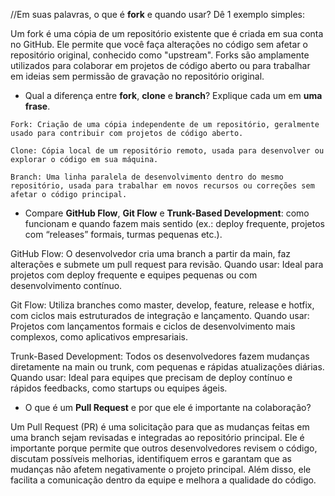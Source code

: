 
   //Em suas palavras, o que é **fork** e quando usar? Dê 1 exemplo simples: 

   Um fork é uma cópia de um repositório existente que é criada em sua conta no GitHub. Ele permite que você faça alterações no código sem afetar o repositório original, conhecido como "upstream". Forks são amplamente utilizados para colaborar em projetos de código aberto ou para trabalhar em ideias sem permissão de gravação no repositório original.
   


   - Qual a diferença entre **fork**, **clone** e **branch**? Explique cada um em **uma frase**.  

    Fork: Criação de uma cópia independente de um repositório, geralmente usado para contribuir com projetos de código aberto.

    Clone: Cópia local de um repositório remoto, usada para desenvolver ou explorar o código em sua máquina.

    Branch: Uma linha paralela de desenvolvimento dentro do mesmo repositório, usada para trabalhar em novos recursos ou correções sem afetar o código principal.



   - Compare **GitHub Flow**, **Git Flow** e **Trunk-Based Development**: como funcionam e quando fazem mais sentido (ex.: deploy frequente, projetos com “releases” formais, turmas pequenas etc.).  

   GitHub Flow:  O desenvolvedor cria uma branch a partir da main, faz alterações e submete um pull request para revisão.
    Quando usar: Ideal para projetos com deploy frequente e equipes pequenas ou com desenvolvimento contínuo.

   Git Flow:
    Utiliza branches como master, develop, feature, release e hotfix, com ciclos mais estruturados de integração e lançamento.
       Quando usar: Projetos com lançamentos formais e ciclos de desenvolvimento mais complexos, como aplicativos empresariais.

Trunk-Based Development:
    Todos os desenvolvedores fazem mudanças diretamente na main ou trunk, com pequenas e rápidas atualizações diárias.
        Quando usar: Ideal para equipes que precisam de deploy contínuo e rápidos feedbacks, como startups ou equipes ágeis.


   - O que é um **Pull Request** e por que ele é importante na colaboração? 

Um Pull Request (PR) é uma solicitação para que as mudanças feitas em uma branch sejam revisadas e integradas ao repositório principal. Ele é importante porque permite que outros desenvolvedores revisem o código, discutam possíveis melhorias, identifiquem erros e garantam que as mudanças não afetem negativamente o projeto principal. Além disso, ele facilita a comunicação dentro da equipe e melhora a qualidade do código. 